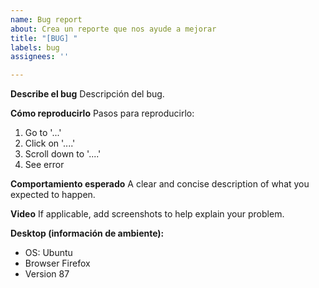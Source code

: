```yaml
---
name: Bug report
about: Crea un reporte que nos ayude a mejorar
title: "[BUG] "
labels: bug
assignees: ''

---
```


**Describe el bug**
Descripción del bug.

**Cómo reproducirlo**
Pasos para reproducirlo:
1. Go to '...'
2. Click on '....'
3. Scroll down to '....'
4. See error

**Comportamiento esperado**
A clear and concise description of what you expected to happen.

**Video**
If applicable, add screenshots to help explain your problem.

**Desktop (información de ambiente):**
 - OS: Ubuntu
 - Browser Firefox
 - Version 87
